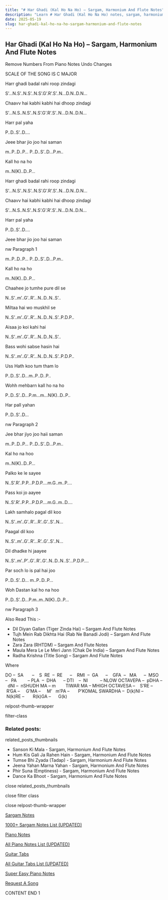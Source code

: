 ```yaml
---
title: "# Har Ghadi (Kal Ho Na Ho) – Sargam, Harmonium And Flute Notes"
description: "Learn # Har Ghadi (Kal Ho Na Ho) notes, sargam, harmonium notations and flute notes. Easy step-by-step tutorial for beginners."
date: 2025-05-19
slug: har-ghadi-kal-ho-na-ho-sargam-harmonium-and-flute-notes
---
```


## Har Ghadi (Kal Ho Na Ho) – Sargam, Harmonium And Flute Notes

Remove Numbers From Piano Notes
Undo Changes

SCALE OF THE SONG IS C MAJOR

Harr ghadi badal rahi roop zindagi

S’…N.S’..N.S’..N.S’.G’.R’.S’..N…D.N..D.N…

Chaavv hai kabhi kabhi hai dhoop zindagi

S’…N.S..N.S’..N.S’.G’.R’.S’..N…D.N..D.N…

Harr pal yaha

P..D..S’..D….

Jeee bhar jio joo hai saman

m..P..D..P… P..D..S’..D…P.m..

Kall ho na ho

m..N(K)..D..P…

Harr ghadi badal rahi roop zindagi

S’…N.S’..N.S’..N.S’.G’.R’.S’..N…D.N..D.N…

Chaavv hai kabhi kabhi hai dhoop zindagi

S’…N.S..N.S’..N.S’.G’.R’.S’..N…D.N..D.N…

Harr pal yaha

P..D..S’..D….

Jeee bhar jio joo hai saman

nw Paragraph 1

m..P..D..P… P..D..S’..D…P.m..

Kall ho na ho

m..N(K)..D..P…

Chaahee jo tumhe pure dil se

N..S’..m’..G’..R’…N..D..N..S’..

Miltaa hai wo muskhil se

N..S’..m’..G’..R’…N..D..N..S’..P.D.P..

Aisaa jo koi kahi hai

N..S’..m’..G’..R’…N..D..N..S’..

Bass wohi sabse hasin hai

N..S’..m’..G’..R’…N..D..N..S’..P.D.P..

Uss Hath koo tum tham lo

P..D..S’..D…m..P..D..P..

Wohh mehbarn kall ho na ho

P..D..S’..D…P.m…m…N(K)..D..P..

Har pall yahan

P..D..S’..D…

nw Paragraph 2

Jee bhar jiyo joo haii saman

m..P..D..P… P..D..S’..D…P.m..

Kal ho na hoo

m..N(K)..D..P…

Palko ke le sayee

N..S’.R’..P.P…P.D.P….m.G..m..P….

Pass koi jo aayee

N..S’.R’..P.P…P.D.P….m.G..m..D….

Lakh samhalo pagal dil koo

N..S’..m’..G’..R’…R’..G’..S’..N…

Paagal dil koo

N..S’..m’..G’..R’…R’..G’..S’..N…

Dil dhadke hi jaayee

N..S’..m’..P’..G’..R’..G’..N..D..N..S’…P.D.P….

Par soch lo is pal hai joo

P..D..S’..D… m..P..D..P…

Woh Dastan kal ho na hoo

P..D..S’..D…P.m..m..N(K)..D..P…



nw Paragraph 3

Also Read This :-



* Dil Diyan Gallan (Tiger Zinda Hai) – Sargam And Flute Notes
* Tujh Mein Rab Dikhta Hai (Rab Ne Banadi Jodi) – Sargam And Flute Notes
* Zara Zara (RHTDM) – Sargam And Flute Notes
* Maula Mera Le Le Meri Jann (Chak De India) – Sargam And Flute Notes
* Radha Krishna (Title Song) – Sargam And Flute Notes

Where



DO –  SA       –    S  RE  –  RE      –    RMI  –  GA      –    GFA  –   MA      –  MSO  –   PA         – PLA  –  DHA      – DTI    –  NI          – NLOW OCTAVEPA –  pDHA –  dNI –  nSHUDH MA – m        TIWAR MA – MHIGH OCTAVESA –    S’RE –     R’GA –     G’MA –     M’   m’PA –       P’KOMAL SWARDHA –  D(k)NI –       N(k)RE –       R(k)GA –      G(k)



relpost-thumb-wrapper

filter-class

### Related posts:

related_posts_thumbnails

* Sanson Ki Mala - Sargam, Harmonium And Flute Notes
* Hum Kis Gali Ja Rahen Hain - Sargam, Harmonium And Flute Notes
* Tumse Bhi Zyada (Tadap) - Sargam, Harmonium And Flute Notes
* Jeena Yahan Marna Yahan - Sargam, Harmonium And Flute Notes
* Phir Suna (Emptiness) - Sargam, Harmonium And Flute Notes
* Dance Ka Bhoot - Sargam, Harmonium And Flute Notes

close related_posts_thumbnails

close filter class

close relpost-thumb-wrapper

[Sargam Notes](/sargam-notes.html)

[1000+ Sargam Notes List (UPDATED)](/all-songs-list-sargam-notes.html)

[Piano Notes](/piano-notes.html)

[All Piano Notes List (UPDATED)](/all-songs-list-piano-notes.html)

[Guitar Tabs](/guitar-tabs.html)

[All Guitar Tabs List (UPDATED)](/all-songs-list-guitar-tabs.html)

[Super Easy Piano Notes](https://studywall.in/)

[Request A Song](/request-a-song.html)

CONTENT END 1

